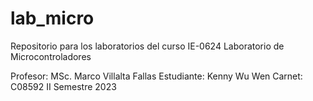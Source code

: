 # lab_micro

Repositorio para los laboratorios del curso IE-0624 Laboratorio de Microcontroladores

Profesor: MSc. Marco Villalta Fallas
Estudiante: Kenny Wu Wen
Carnet: C08592
II Semestre 2023
